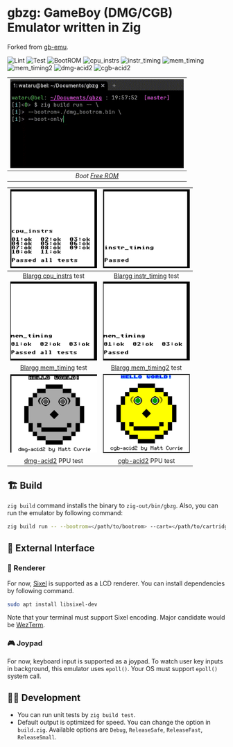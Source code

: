 # gbzg: GameBoy (DMG/CGB) Emulator written in Zig

Forked from [gb-emu](https://github.com/take44444/gb-emu).

![Lint](https://github.com/smallkirby/gbzg/actions/workflows/zig-fmt.yml/badge.svg)
![Test](https://github.com/smallkirby/gbzg/actions/workflows/unittest.yml/badge.svg)
![BootROM](https://github.com/smallkirby/gbzg/actions/workflows/boot.yml/badge.svg)
![cpu_instrs](https://github.com/smallkirby/gbzg/actions/workflows/cpu_instrs.yml/badge.svg)
![instr_timing](https://github.com/smallkirby/gbzg/actions/workflows/instr_timing.yml/badge.svg)
![mem_timing](https://github.com/smallkirby/gbzg/actions/workflows/mem_timing.yml/badge.svg)
![mem_timing2](https://github.com/smallkirby/gbzg/actions/workflows/mem_timing2.yml/badge.svg)
![dmg-acid2](https://github.com/smallkirby/gbzg/actions/workflows/dmg-acid2.yml/badge.svg)
![cgb-acid2](https://github.com/smallkirby/gbzg/actions/workflows/cgb-acid2.yml/badge.svg)

| <img src="docs/boot.gif" width="400" > |
|:--:|
| *Boot [Free ROM](https://github.com/take44444/Gameboy-free_bootrom)* |

| <img src="docs/cpu_instrs.png" width="200" > | <img src="docs/instr_timing.png" width="200" > |
|:--:|:--:|
| [Blargg cpu_instrs](https://github.com/retrio/gb-test-roms/tree/master/cpu_instrs) test | [Blargg instr_timing](https://github.com/retrio/gb-test-roms/tree/master/instr_timing) test |
| <img src="docs/mem_timing.png" width="200" > | <img src="docs/mem_timing2.png" width="200" > |
| [Blargg mem_timing](https://github.com/retrio/gb-test-roms/tree/master/mem_timing) test | [Blargg mem_timing2](https://github.com/retrio/gb-test-roms/tree/master/mem_timing-2) test |
| <img src="docs/dmg-acid2.png" width="200" > | <img src="docs/cgb-acid2.png" width="200" > |
| [dmg-acid2](https://github.com/mattcurrie/dmg-acid2) PPU test | [cgb-acid2](https://github.com/mattcurrie/cgb-acid2) PPU test |

## 🏗️ Build

`zig build` command installs the binary to `zig-out/bin/gbzg`.
Also, you can run the emulator by following command:

```sh
zig build run -- --bootrom=</path/to/bootrom> --cart=</path/to/cartridge>
```

## 🤝 External Interface

### 🎨 Renderer

For now, [Sixel](https://github.com/saitoha/libsixel) is supported as a LCD renderer.
You can install dependencies by following command.

```sh
sudo apt install libsixel-dev
```

Note that your terminal must support Sixel encoding.
Major candidate would be [WezTerm](https://wezfurlong.org/wezterm/index.html).

### 🎮 Joypad

For now, keyboard input is supported as a joypad.
To watch user key inputs in background, this emulator uses `epoll()`.
Your OS must support `epoll()` system call.

## 🧑‍💻 Development

- You can run unit tests by `zig build test`.
- Default output is optimized for speed. You can change the option in `build.zig`. Available options are `Debug`, `ReleaseSafe`, `ReleaseFast`, `ReleaseSmall`.
